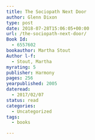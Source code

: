 ```yaml
---
title: The Sociopath Next Door
author: Glenn Dixon
type: post
date: 2018-07-28T15:06:05+00:00
url: /the-sociopath-next-door/
Book Id:
  - 6557602
bookauthor: Martha Stout
Author l-f:
  - Stout, Martha
myrating: 5
publisher: Harmony
pages: 256
yearpublished: 2005
dateread:
  - 2017/02/07
status: read
categories:
  - Uncategorized
tags:
  - books

---
```

